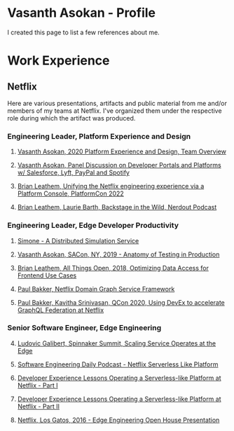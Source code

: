 # Vasanth Asokan - Profile

I created this page to list a few references about me.

# Work Experience

## Netflix

Here are various presentations, artifacts and public material from me and/or members of my teams at Netflix. I've organized them under the respective role during which the artifact was produced. 


### Engineering Leader, Platform Experience and Design

1. [Vasanth Asokan, 2020 Platform Experience and Design, Team Overview](https://docs.google.com/presentation/d/1rL_-23XVTEzBxddcMqsqP-4_AHM-T7KIQ4f3dpAqmwY/edit?usp=embed_facebook)

2. [Vasanth Asokan, Panel Discussion on Developer Portals and Platforms w/ Salesforce, Lyft, PayPal and Spotify](https://www.youtube.com/watch?v=ajN9-dWSVYs)

3. [Brian Leathem, Unifying the Netflix engineering experience via a Platform Console, PlatformCon 2022](https://2022.platformcon.com/talk/unifying-the-netflix-engineering-experience-with-a-federated-platform-console)

4. [Brian Leathem, Laurie Barth, Backstage in the Wild, Nerdout Podcast](https://open.spotify.com/episode/3du4xUEwjKIj87F2NO8jNl)

### Engineering Leader, Edge Developer Productivity

1. [Simone - A Distributed Simulation Service](https://netflixtechblog.com/https-medium-com-netflix-techblog-simone-a-distributed-simulation-service-b2c85131ca1b#:~:text=Simone%20is%20a%20service%20that,domains%20throughout%20the%20Netflix%20environment)

2. [Vasanth Asokan, SACon, NY, 2019 - Anatomy of Testing in Production](https://conferences.oreilly.com/software-architecture/sa-ny-2019/public/schedule/detail/71337.html)

3. [Brian Leathem, All Things Open, 2018, Optimizing Data Access for Frontend Use Cases](https://www.bleathem.ca/talks/2018-ATO/Optimizing-Data-Access-For-Frontend-Use-Cases.pdf)

4. [Paul Bakker, Netflix Domain Graph Service Framework](https://www.youtube.com/watch?v=hgA3RrWoZCA)

5. [Paul Bakker, Kavitha Srinivasan, QCon 2020, Using DevEx to accelerate GraphQL Federation at Netflix](https://www.infoq.com/presentations/devex-netflix-graphql/)


### Senior Software Engineer, Edge Engineering

4. [Ludovic Galibert, Spinnaker Summit, Scaling Service Operates at the Edge](https://www.youtube.com/watch?v=b26i7jP_pBE&feature=youtu.be)

1. [Software Engineering Daily Podcast - Netflix Serverless Like Platform](https://softwareengineeringdaily.com/2017/11/07/netflix-serverless-like-platform-with-vasanth-asokan/)

2. [Developer Experience Lessons Operating a Serverless-like Platform at Netflix - Part I](https://netflixtechblog.com/developer-experience-lessons-operating-a-serverless-like-platform-at-netflix-a8bbd5b899a0)

3. [Developer Experience Lessons Operating a Serverless-like Platform at Netflix - Part II](https://netflixtechblog.com/developer-experience-lessons-operating-a-serverless-like-platform-at-netflix-part-ii-63a376c28228?gi=168f7b9e6a23)

4. [Netflix, Los Gatos, 2016 - Edge Engineering Open House Presentation](https://www.slideshare.net/danieljacobson/netflix-edge-engineering-open-house-presentations-june-9-2016)

